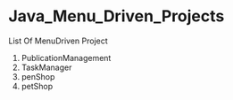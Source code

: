 # Java_Menu_Driven_Projects

List Of MenuDriven Project

1. PublicationManagement
2. TaskManager
3. penShop
4. petShop

